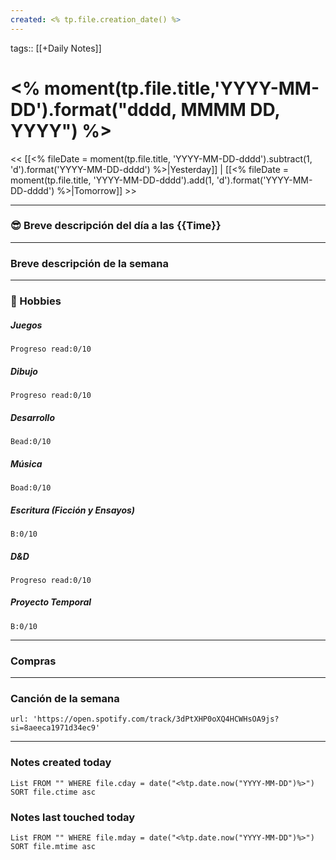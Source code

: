 ```yaml
---
created: <% tp.file.creation_date() %>
---
```

tags:: [[+Daily Notes]]

# <% moment(tp.file.title,'YYYY-MM-DD').format("dddd, MMMM DD, YYYY") %>

<< [[<% fileDate = moment(tp.file.title, 'YYYY-MM-DD-dddd').subtract(1, 'd').format('YYYY-MM-DD-dddd') %>|Yesterday]] | [[<% fileDate = moment(tp.file.title, 'YYYY-MM-DD-dddd').add(1, 'd').format('YYYY-MM-DD-dddd') %>|Tomorrow]] >>

 - - -
### 😎 Breve descripción del día a las {{Time}}


 --- 
### Breve descripción de la semana



- - -
### 🧠 Hobbies

##### Juegos
```text-progress-bar
Progreso read:0/10
```

##### Dibujo
```text-progress-bar
Progreso read:0/10
```

##### Desarrollo
```text-progress-bar
Bead:0/10
```

##### Música
```text-progress-bar
Boad:0/10
```

##### Escritura (Ficción y Ensayos)
```text-progress-bar
B:0/10
```

##### D&D
```text-progress-bar
Progreso read:0/10
```

##### Proyecto Temporal
```text-progress-bar
B:0/10
```
- - - 
### Compras


---
### Canción de la semana

```spotify
url: 'https://open.spotify.com/track/3dPtXHP0oXQ4HCWHsOA9js?si=8aeeca1971d34ec9'
```

---
### Notes created today
```dataview
List FROM "" WHERE file.cday = date("<%tp.date.now("YYYY-MM-DD")%>") SORT file.ctime asc
```

### Notes last touched today
```dataview
List FROM "" WHERE file.mday = date("<%tp.date.now("YYYY-MM-DD")%>") SORT file.mtime asc
```